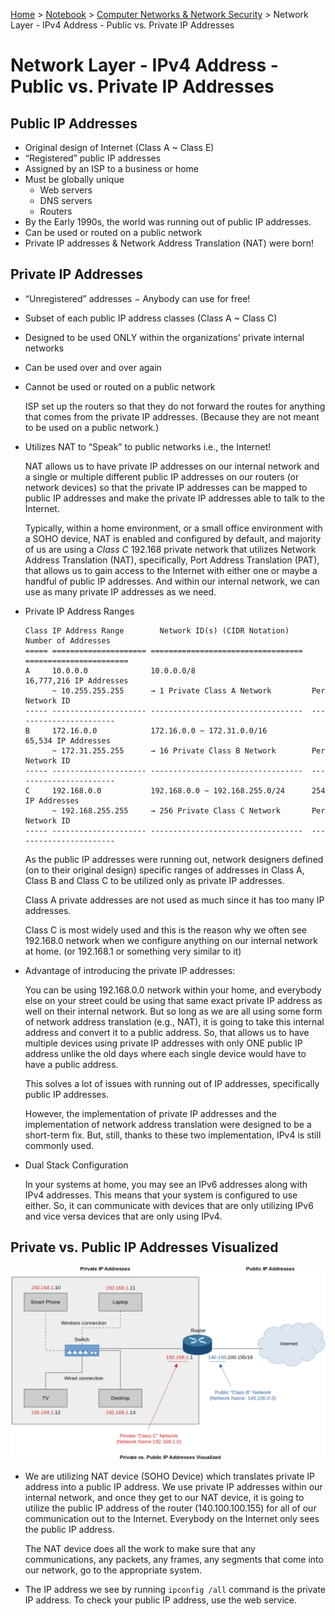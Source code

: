 <a href="../../">Home</a> > <a href="../notebook">Notebook</a> > <a href="./">Computer Networks & Network Security</a> > Network Layer - IPv4 Address - Public vs. Private IP Addresses

# Network Layer - IPv4 Address - Public vs. Private IP Addresses



## Public IP Addresses

- Original design of Internet (Class A ~ Class E)
- “Registered” public IP addresses
- Assigned by an ISP to a business or home
- Must be globally unique        
  - Web servers
  - DNS servers
  - Routers
- By the Early 1990s, the world was running out of public IP addresses.
- Can be used or routed on a public network
- Private IP addresses & Network Address Translation (NAT) were born!



## Private IP Addresses

* “Unregistered” addresses − Anybody can use for free!

* Subset of each public IP address classes (Class A ~ Class C)

* Designed to be used ONLY within the organizations’ private internal networks

* Can be used over and over again

* Cannot be used or routed on a public network        

  ISP set up the routers so that they do not forward the routes for anything that comes from the private IP addresses. (Because they are not meant to be used on a public network.)

* Utilizes NAT to “Speak” to public networks i.e., the Internet!        

  NAT allows us to have private IP addresses on our internal network and a single or multiple different public IP addresses on our routers (or network devices) so that the private IP addresses can be mapped to public IP addresses and make the private IP addresses able to talk to the Internet.

  Typically, within a home environment, or a small office environment with a SOHO device, NAT is enabled and configured by default, and majority of us are using a *Class C* 192.168 private network that utilizes Network Address Translation (NAT), specifically, Port Address Translation (PAT), that allows us to gain access to the Internet with either one or maybe a handful of public IP addresses. And within our internal network, we can use as many private IP addresses as we need.

* Private IP Address Ranges

  ```plain
  Class IP Address Range		Network ID(s) (CIDR Notation)       Number of Addresses  
  ===== ===================== ==================================  =======================
  A     10.0.0.0              10.0.0.0/8                          16,777,216 IP Addresses
        ~ 10.255.255.255      → 1 Private Class A Network         Per Network ID
  ----- --------------------- ----------------------------------  -----------------------
  B     172.16.0.0            172.16.0.0 ~ 172.31.0.0/16          65,534 IP Addresses
        ~ 172.31.255.255      → 16 Private Class B Network        Per Network ID
  ----- --------------------- ----------------------------------  -----------------------
  C     192.168.0.0           192.168.0.0 ~ 192.168.255.0/24      254 IP Addresses
        ~ 192.168.255.255     → 256 Private Class C Network       Per Network ID
  ----- --------------------- ----------------------------------  -----------------------
  ```

  As the public IP addresses were running out, network designers defined (on to their original design) specific ranges of addresses in Class A, Class B and Class C to  be utilized only as private IP addresses.

  Class A private addresses are not used as much since it has too many IP addresses.

  Class C is most widely used and this is the reason why we often see 192.168.0 network when we configure anything on our internal network at home. (or 192.168.1 or something very similar to it)

* Advantage of introducing the private IP addresses:

  You can be using 192.168.0.0 network within your home, and everybody else on your street could be using that same exact private IP address as well on their internal network. But so long as we are all using some form of network address translation  (e.g., NAT), it is going to take this internal address and convert it to a public  address. So, that allows us to have multiple devices using private IP addresses  with only ONE public IP address unlike the old days where each single device would have to have a public address.

  This solves a lot of issues with running out of IP addresses, specifically public IP addresses.

  However, the implementation of private IP addresses and the implementation of network address translation were designed to be a short-term fix. But, still, thanks to these two implementation, IPv4 is still commonly used.

* Dual Stack Configuration    

  In your systems at home, you may see an IPv6 addresses along with IPv4 addresses. This means that your system is configured to use either. So, it can communicate with devices that are only utilizing IPv6 and vice versa devices that are only using IPv4.



## Private vs. Public IP Addresses Visualized



<img src="./img/private-ip-vs-public-ip-visualized.png" alt="private-ip-vs-public-ip-visualized" width="1000">



* We are utilizing NAT device (SOHO Device) which translates private IP address into a public IP address. We use private IP addresses within our internal network, and once they get to our NAT device, it is going to utilize the public IP address of the router (140.100.100.155) for all of our communication out to the Internet. Everybody on the Internet only sees the public IP address.

  The NAT device does all the work to make sure that any communications, any packets, any frames, any segments that come into our network, go to the appropriate system.

* The IP address we see by running `ipconfig /all` command is the private IP address. To check your public IP address, use the web service.